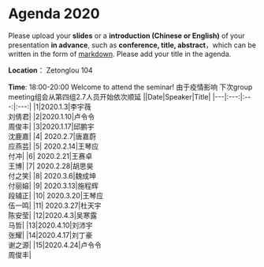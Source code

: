 # Agenda 2020
Please upload your **slides** or a **introduction (Chinese or English)** of your presentation **in advance**,
such as **conference, title, abstract**，which can be written in the form of [markdown](http://sspai.com/25137). Please add your title in the agenda.

**Location**： Zetonglou 104

**Time**: 18:00-20:00  Welcome to attend the seminar!
由于疫情影响
下次group meeting组会从第四组2.7人员开始依次顺延
||Date|Speaker|Title|
|---|:---:|:---:|:---:|
|1|2020.1.3|李宇薇<br>刘倩君|
|2|2020.1.10|卢令令<br>周俊丰|
|3|2020.1.17|邱鹏宇<br>沈鹿嘉|
|4| 2020.2.7|唐嘉蔚<br>应燕芸|
|5| 2020.2.14|王琴应<br>付冲|
|6| 2020.2.21|王赛卓<br>王博|
|7| 2020.2.28|胡思昊<br>付之笑|
|8| 2020.3.6|魏成坤<br>付丽嫆|
|9| 2020.3.13|施程辉<br>段辅正|
|10| 2020.3.20|王琴应<br>伍一鸣|
|11| 2020.3.27|杜天宇<br>陈安莹|
|12|2020.4.3|吴寒露<br>马哲|
|13|2020.4.10|刘沛宇<br>张耀|
|14|2020.4.17|刘丁豪<br>谢之源|
|15|2020.4.24|卢令令<br>周俊丰|


